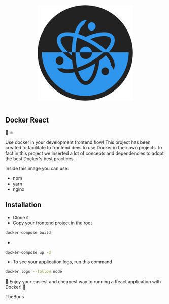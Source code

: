 <div align="center">
  <a href="https://github.com/TheBous/mysql-php-prestashop-docker">
    <img src="https://github.com/TheBous/DockerReact/blob/main/logo.svg" alt="logo" width="300"/>
  </a>
  <br>
  <br>
</div>

## Docker React

🐳 ⚛️

Use docker in your development frontend flow!
This project has been created to facilitate to frontend devs to use Docker in their own projects.
In fact in this project we inserted a lot of concepts and dependencies to adopt the best Docker's best practices.  

Inside this image you can use: 
- npm
- yarn
- nginx

## Installation

- Clone it
- Copy your frontend project in the root
```bash
docker-compose build
```
- 
```bash
docker-compose up -d 
```

- To see your application logs, run this command 
```bash
docker logs --follow node
```

🎉 Enjoy your easiest and cheapest way to running a React application with Docker! 🎉

TheBous



